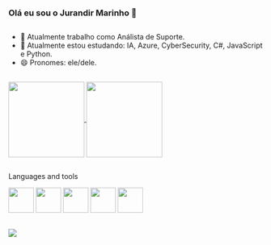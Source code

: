 ### Olá eu sou o Jurandir Marinho 👋

##

- 🔭 Atualmente trabalho como Análista de Suporte.
- 🌱 Atualmente estou estudando: IA, Azure, CyberSecurity, C#, JavaScript e Python.
- 😄 Pronomes: ele/dele.

##

<a href="https://github.com/jurandirm">
  <img align="center" height="150em" src="https://github-readme-stats.vercel.app/api?username=jurandirm&show_icons=true&theme=transparent" />
</a>
<a href="https://github.com/jurandirm">
  <img align="center" height="150em" src="https://github-readme-stats.vercel.app/api/top-langs/?username=jurandirm&layout=compact&theme=transparent"/>
</a>

##

Languages and tools

<div>
  <img height="50em" src="https://cdn.jsdelivr.net/gh/devicons/devicon/icons/html5/html5-original.svg" />
  <img height="50em" src="https://cdn.jsdelivr.net/gh/devicons/devicon/icons/css3/css3-original.svg" />
  <img height="50em" src="https://cdn.jsdelivr.net/gh/devicons/devicon/icons/javascript/javascript-original.svg" />
  <img height="50em" src="https://cdn.jsdelivr.net/gh/devicons/devicon/icons/python/python-original.svg" />
  <img height="50em" src="https://cdn.jsdelivr.net/gh/devicons/devicon/icons/csharp/csharp-original.svg" />                  
</div>

##

<div>
  <a href="https://br.linkedin.com/in/jurandir-marinho-842ba547" target="_blank">
    <img src="https://img.shields.io/badge/LinkedIn-0077B5?style=for-the-badge&logo=linkedin&logoColor=white" />
  </a>
</div>  
          
<!--
**jurandirm/jurandirm** is a ✨ _special_ ✨ repository because its `README.md` (this file) appears on your GitHub profile.

Here are some ideas to get you started:

- 🔭 I’m currently working on ...
- 🌱 I’m currently learning ...
- 👯 I’m looking to collaborate on ...
- 🤔 I’m looking for help with ...
- 💬 Ask me about ...
- 📫 How to reach me: ...
- 😄 Pronouns: ...
- ⚡ Fun fact: ...
-->
